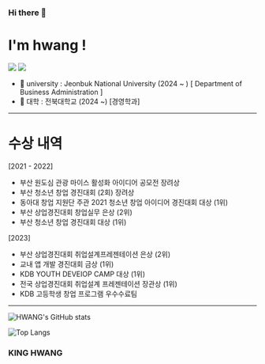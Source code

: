### Hi there 👋

<h1> I'm hwang ! </h1>
<img src="https://img.shields.io/badge/swift-20232a.svg?style=for-the-badge&logo=swift&logoColor=#F05138" />
<img src="https://img.shields.io/badge/html5-20232a.svg?style=for-the-badge&logo=html5&logoColor=#302683" />

- 🏫 university : Jeonbuk National University (2024 ~ ) [ Department of Business Administration ]
- 🏫 대학 : 전북대학교 (2024 ~) [경영학과]
<hr>
<h1> 수상 내역 </h1>

[2021 - 2022]
- 부산 원도심 관광 마이스 활성화 아이디어 공모전 장려상 
- 부산 청소년 창업 경진대회 (2회) 장려상
- 동아대 창업 지원단 주관 2021 청소년 창업 아이디어 경진대회 대상 (1위)
- 부산 상업경진대회 창업실무 은상 (2위)
- 부산 청소년 창업 경진대회 대상 (1위)

[2023]
- 부산 상업경진대회 취업설계프레젠테이션 은상 (2위)
- 교내 앱 개발 경진대회 금상 (1위)
- KDB YOUTH DEVEIOP CAMP 대상 (1위)
- 전국 상업경진대회 취업설계 프레젠테이션 장관상 (1위)
- KDB 고등학생 창업 프로그램 우수수료팀

<hr>

![HWANG's GitHub stats](https://github-readme-stats.vercel.app/api?username=aHwang9170&show_icons=true&theme=black)

![Top Langs](https://github-readme-stats.vercel.app/api/top-langs/?username=Hwang9170&layout=compact)

### KING HWANG
